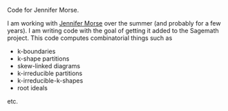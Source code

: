 Code for Jennifer Morse.

I am working with [Jennifer Morse](http://math.virginia.edu/people/jlm6cj/) over the summer (and probably for a few years).  I am writing code with the goal of getting it added to the Sagemath project.  This code computes combinatorial things such as

  * k-boundaries
  * k-shape partitions
  * skew-linked diagrams
  * k-irreducible partitions
  * k-irreducible-k-shapes
  * root ideals

etc.
